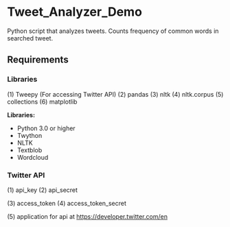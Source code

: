 # Tweet_Analyzer_Demo
Python script that analyzes tweets. Counts frequency of common words in searched tweet.

## Requirements
### Libraries 
(1) Tweepy (For accessing Twitter API)
(2) pandas
(3) nltk
(4) nltk.corpus 
(5) collections
(6) matplotlib

**Libraries:**  
- Python 3.0 or higher
- Twython
- NLTK
- Textblob
- Wordcloud

### Twitter API
(1) api_key
(2) api_secret

(3) access_token
(4) access_token_secret

(5) application for api at https://developer.twitter.com/en


